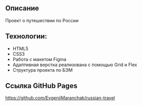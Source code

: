 ## Описание

Проект о путешествии по России

## Технологии:
- HTML5
- CSS3
- Работа с макетом Figma
- Адаптивная верстка реализована с помощью Grid и Flex
- Структура проекта по БЭМ


## Ссылка GitHub Pages
https://github.com/EvgeniiMaranchak/russian-travel